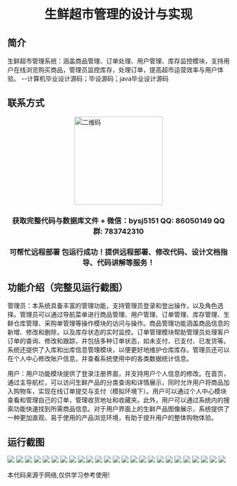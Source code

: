 <p><h1 align="center">生鲜超市管理的设计与实现</h1></p>

## 简介
生鲜超市管理系统：涵盖商品管理、订单处理、用户管理、库存监控模块，支持用户在线浏览购买商品，管理员监控库存，处理订单，提高超市运营效率与用户体验。    --计算机毕业设计源码；毕设源码；java毕业设计源码


## 联系方式
<img src="https://bs-1329754181.cos.ap-shanghai.myqcloud.com/wx.jpg" alt="二维码" style="display: block; margin: 0 auto;" width="200px">
<p><h3 align="center">获取完整代码与数据库文件 + 微信：bysj5151 QQ: 86050149 QQ群: 783742310</h3></p>
<p><h3 align="center">可帮忙远程部署 包运行成功！提供远程部署、修改代码、设计文档指导、代码讲解等服务！</h3></p>

## 功能介绍（完整见运行截图）
管理员：本系统具备丰富的管理功能，支持管理员登录和登出操作，以及角色选择。管理员可以通过导航菜单进行商品管理、用户管理、订单管理、库存管理、生鲜仓库管理、采购单管理等操作模块的访问与操作。商品管理功能涵盖商品信息的新增、修改和删除，以及库存状态的实时监控。订单管理模块帮助管理员处理客户订单的查询、修改和跟踪，并包括多种订单状态，如未支付、已支付、已发货等。系统还提供了入库和出库信息管理模块，以便更好地维护仓库库存。管理员还可以在个人中心修改账户信息，并查看系统使用中的各类数据统计信息。

用户：用户功能模块提供了登录注册界面，并支持用户个人信息的修改。在首页，通过主导航栏，可以访问生鲜产品的分类查询和详情展示，同时允许用户将商品加入购物车，实现在线订单提交与支付（模拟环境下）。用户可以通过个人中心模块查看和管理自己的订单，管理收货地址和收藏夹。此外，用户可以通过系统内的搜索功能快速找到所需商品信息。对于用户界面上的生鲜产品图像展示，系统提供了一种更加直观、易于使用的产品浏览环境，有助于提升用户的整体购物体验。


## 运行截图
![](https://bs-1329754181.cos.ap-shanghai.myqcloud.com/spring/FreshSupermarketManagementDesignAndImplementation/img/001.jpg)
![](https://bs-1329754181.cos.ap-shanghai.myqcloud.com/spring/FreshSupermarketManagementDesignAndImplementation/img/002.jpg)
![](https://bs-1329754181.cos.ap-shanghai.myqcloud.com/spring/FreshSupermarketManagementDesignAndImplementation/img/003.jpg)
![](https://bs-1329754181.cos.ap-shanghai.myqcloud.com/spring/FreshSupermarketManagementDesignAndImplementation/img/004.jpg)
![](https://bs-1329754181.cos.ap-shanghai.myqcloud.com/spring/FreshSupermarketManagementDesignAndImplementation/img/005.jpg)
![](https://bs-1329754181.cos.ap-shanghai.myqcloud.com/spring/FreshSupermarketManagementDesignAndImplementation/img/006.jpg)
![](https://bs-1329754181.cos.ap-shanghai.myqcloud.com/spring/FreshSupermarketManagementDesignAndImplementation/img/007.jpg)
![](https://bs-1329754181.cos.ap-shanghai.myqcloud.com/spring/FreshSupermarketManagementDesignAndImplementation/img/008.jpg)
![](https://bs-1329754181.cos.ap-shanghai.myqcloud.com/spring/FreshSupermarketManagementDesignAndImplementation/img/009.jpg)
![](https://bs-1329754181.cos.ap-shanghai.myqcloud.com/spring/FreshSupermarketManagementDesignAndImplementation/img/010.jpg)
![](https://bs-1329754181.cos.ap-shanghai.myqcloud.com/spring/FreshSupermarketManagementDesignAndImplementation/img/011.jpg)
![](https://bs-1329754181.cos.ap-shanghai.myqcloud.com/spring/FreshSupermarketManagementDesignAndImplementation/img/012.jpg)
![](https://bs-1329754181.cos.ap-shanghai.myqcloud.com/spring/FreshSupermarketManagementDesignAndImplementation/img/013.jpg)
![](https://bs-1329754181.cos.ap-shanghai.myqcloud.com/spring/FreshSupermarketManagementDesignAndImplementation/img/014.jpg)
![](https://bs-1329754181.cos.ap-shanghai.myqcloud.com/spring/FreshSupermarketManagementDesignAndImplementation/img/015.jpg)
![](https://bs-1329754181.cos.ap-shanghai.myqcloud.com/spring/FreshSupermarketManagementDesignAndImplementation/img/016.jpg)
![](https://bs-1329754181.cos.ap-shanghai.myqcloud.com/spring/FreshSupermarketManagementDesignAndImplementation/img/017.jpg)
![](https://bs-1329754181.cos.ap-shanghai.myqcloud.com/spring/FreshSupermarketManagementDesignAndImplementation/img/018.jpg)
![](https://bs-1329754181.cos.ap-shanghai.myqcloud.com/spring/FreshSupermarketManagementDesignAndImplementation/img/019.jpg)
![](https://bs-1329754181.cos.ap-shanghai.myqcloud.com/spring/FreshSupermarketManagementDesignAndImplementation/img/020.jpg)
![](https://bs-1329754181.cos.ap-shanghai.myqcloud.com/spring/FreshSupermarketManagementDesignAndImplementation/img/021.jpg)
![](https://bs-1329754181.cos.ap-shanghai.myqcloud.com/spring/FreshSupermarketManagementDesignAndImplementation/img/022.jpg)
![](https://bs-1329754181.cos.ap-shanghai.myqcloud.com/spring/FreshSupermarketManagementDesignAndImplementation/img/023.jpg)
![](https://bs-1329754181.cos.ap-shanghai.myqcloud.com/spring/FreshSupermarketManagementDesignAndImplementation/img/024.jpg)
![](https://bs-1329754181.cos.ap-shanghai.myqcloud.com/spring/FreshSupermarketManagementDesignAndImplementation/img/025.jpg)

<p>本代码来源于网络,仅供学习参考使用!</p>
